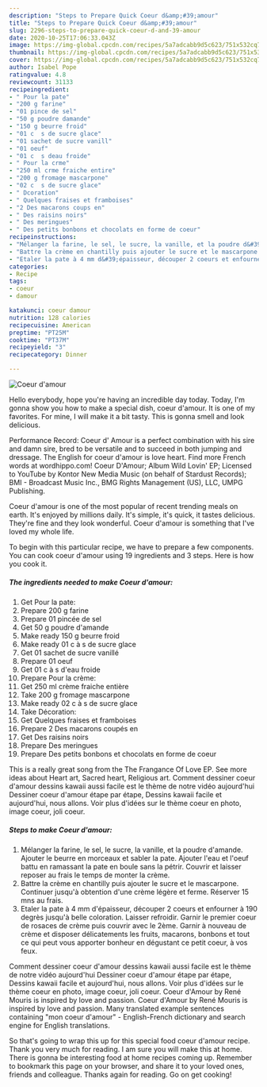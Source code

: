```yaml
---
description: "Steps to Prepare Quick Coeur d&amp;#39;amour"
title: "Steps to Prepare Quick Coeur d&amp;#39;amour"
slug: 2296-steps-to-prepare-quick-coeur-d-and-39-amour
date: 2020-10-25T17:06:33.043Z
image: https://img-global.cpcdn.com/recipes/5a7adcabb9d5c623/751x532cq70/coeur-damour-photo-principale-de-la-recette.jpg
thumbnail: https://img-global.cpcdn.com/recipes/5a7adcabb9d5c623/751x532cq70/coeur-damour-photo-principale-de-la-recette.jpg
cover: https://img-global.cpcdn.com/recipes/5a7adcabb9d5c623/751x532cq70/coeur-damour-photo-principale-de-la-recette.jpg
author: Isabel Pope
ratingvalue: 4.8
reviewcount: 31133
recipeingredient:
- " Pour la pate"
- "200 g farine"
- "01 pince de sel"
- "50 g poudre damande"
- "150 g beurre froid"
- "01 c  s de sucre glace"
- "01 sachet de sucre vanill"
- "01 oeuf"
- "01 c  s deau froide"
- " Pour la crme"
- "250 ml crme fraiche entire"
- "200 g fromage mascarpone"
- "02 c  s de sucre glace"
- " Dcoration"
- " Quelques fraises et framboises"
- "2 Des macarons coups en"
- " Des raisins noirs"
- " Des meringues"
- " Des petits bonbons et chocolats en forme de coeur"
recipeinstructions:
- "Mélanger la farine, le sel, le sucre, la vanille, et la poudre d&#39;amande. Ajouter le beurre en morceaux et sabler la pate. Ajouter l&#39;eau et l&#39;oeuf battu en ramassant la pate en boule sans la pétrir. Couvrir et laisser reposer au frais le temps de monter la crème."
- "Battre la crème en chantilly puis ajouter le sucre et le mascarpone. Continuer jusqu&#39;à obtention d&#39;une crème légère et ferme. Réserver 15 mns au frais."
- "Etaler la pate à 4 mm d&#39;épaisseur, découper 2 coeurs et enfourner à 190 degrès jusqu&#39;à belle coloration. Laisser refroidir. Garnir le premier coeur de rosaces de crème puis couvrir avec le 2ème. Garnir à nouveau de crème et disposer délicatements les fruits, macarons, bonbons et tout ce qui peut vous apporter bonheur en dégustant ce petit coeur, à vos feux."
categories:
- Recipe
tags:
- coeur
- damour

katakunci: coeur damour 
nutrition: 128 calories
recipecuisine: American
preptime: "PT25M"
cooktime: "PT37M"
recipeyield: "3"
recipecategory: Dinner

---
```



![Coeur d&#39;amour](https://img-global.cpcdn.com/recipes/5a7adcabb9d5c623/751x532cq70/coeur-damour-photo-principale-de-la-recette.jpg)

Hello everybody, hope you're having an incredible day today. Today, I'm gonna show you how to make a special dish, coeur d&#39;amour. It is one of my favorites. For mine, I will make it a bit tasty. This is gonna smell and look delicious.

Performance Record: Coeur d&#39; Amour is a perfect combination with his sire and damn sire, bred to be versatile and to succeed in both jumping and dressage. The English for coeur d&#39;amour is love heart. Find more French words at wordhippo.com! Coeur D&#39;Amour; Album Wild Lovin&#39; EP; Licensed to YouTube by Kontor New Media Music (on behalf of Stardust Records); BMI - Broadcast Music Inc., BMG Rights Management (US), LLC, UMPG Publishing.

Coeur d&#39;amour is one of the most popular of recent trending meals on earth. It's enjoyed by millions daily. It's simple, it's quick, it tastes delicious. They're fine and they look wonderful. Coeur d&#39;amour is something that I've loved my whole life.


To begin with this particular recipe, we have to prepare a few components. You can cook coeur d&#39;amour using 19 ingredients and 3 steps. Here is how you cook it.

<!--inarticleads1-->

##### The ingredients needed to make Coeur d&#39;amour:

1. Get  Pour la pate:
1. Prepare 200 g farine
1. Prepare 01 pincée de sel
1. Get 50 g poudre d&#39;amande
1. Make ready 150 g beurre froid
1. Make ready 01 c à s de sucre glace
1. Get 01 sachet de sucre vanillé
1. Prepare 01 oeuf
1. Get 01 c à s d&#39;eau froide
1. Prepare  Pour la crème:
1. Get 250 ml crème fraiche entière
1. Take 200 g fromage mascarpone
1. Make ready 02 c à s de sucre glace
1. Take  Décoration:
1. Get  Quelques fraises et framboises
1. Prepare 2 Des macarons coupés en
1. Get  Des raisins noirs
1. Prepare  Des meringues
1. Prepare  Des petits bonbons et chocolats en forme de coeur


This is a really great song from the The Frangance Of Love EP. See more ideas about Heart art, Sacred heart, Religious art. Comment dessiner coeur d&#39;amour dessins kawaii aussi facile est le thème de notre vidéo aujourd&#39;hui Dessiner coeur d&#39;amour étape par étape, Dessins kawaii facile et aujourd&#39;hui, nous allons. Voir plus d&#39;idées sur le thème coeur en photo, image coeur, joli coeur. 

<!--inarticleads2-->

##### Steps to make Coeur d&#39;amour:

1. Mélanger la farine, le sel, le sucre, la vanille, et la poudre d&#39;amande. Ajouter le beurre en morceaux et sabler la pate. Ajouter l&#39;eau et l&#39;oeuf battu en ramassant la pate en boule sans la pétrir. Couvrir et laisser reposer au frais le temps de monter la crème.
1. Battre la crème en chantilly puis ajouter le sucre et le mascarpone. Continuer jusqu&#39;à obtention d&#39;une crème légère et ferme. Réserver 15 mns au frais.
1. Etaler la pate à 4 mm d&#39;épaisseur, découper 2 coeurs et enfourner à 190 degrès jusqu&#39;à belle coloration. Laisser refroidir. Garnir le premier coeur de rosaces de crème puis couvrir avec le 2ème. Garnir à nouveau de crème et disposer délicatements les fruits, macarons, bonbons et tout ce qui peut vous apporter bonheur en dégustant ce petit coeur, à vos feux.


Comment dessiner coeur d&#39;amour dessins kawaii aussi facile est le thème de notre vidéo aujourd&#39;hui Dessiner coeur d&#39;amour étape par étape, Dessins kawaii facile et aujourd&#39;hui, nous allons. Voir plus d&#39;idées sur le thème coeur en photo, image coeur, joli coeur. Coeur d&#39;Amour by René Mouris is inspired by love and passion. Coeur d&#39;Amour by René Mouris is inspired by love and passion. Many translated example sentences containing &#34;mon coeur d&#39;amour&#34; - English-French dictionary and search engine for English translations. 

So that's going to wrap this up for this special food coeur d&#39;amour recipe. Thank you very much for reading. I am sure you will make this at home. There is gonna be interesting food at home recipes coming up. Remember to bookmark this page on your browser, and share it to your loved ones, friends and colleague. Thanks again for reading. Go on get cooking!
